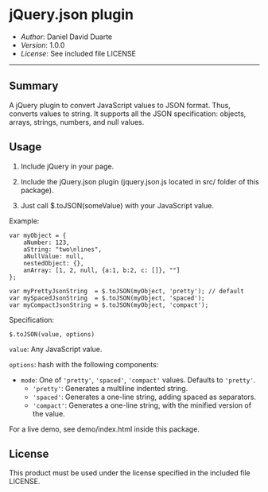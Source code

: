 jQuery.json plugin
==================

- *Author*: Daniel David Duarte
- *Version*: 1.0.0
- *License*: See included file LICENSE

---------------------------------------------


Summary
-------

A jQuery plugin to convert JavaScript values to JSON format. Thus, converts
values to string.
It supports all the JSON specification: objects, arrays, strings, numbers, and
null values.


Usage
-----

1) Include jQuery in your page.

2) Include the jQuery.json plugin (jquery.json.js located in src/ folder of this package).

3) Just call $.toJSON(someValue) with your JavaScript value.

Example:

    var myObject = {
        aNumber: 123,
        aString: "two\nlines",
        aNullValue: null,
        nestedObject: {},
        anArray: [1, 2, null, {a:1, b:2, c: []}, ""]
    };
    
    var myPrettyJsonString  = $.toJSON(myObject, 'pretty'); // default
    var mySpacedJsonString  = $.toJSON(myObject, 'spaced');
    var myCompactJsonString = $.toJSON(myObject, 'compact');

Specification:

`$.toJSON(value, options)`
    
`value`: Any JavaScript value.

`options`: hash with the following components:

- `mode`: One of `'pretty'`, `'spaced'`, `'compact'` values. Defaults to `'pretty'`.
  - `'pretty'`: Generates a multiline indented string.
  - `'spaced'`: Generates a one-line string, adding spaced as separators.
  - `'compact'`: Generates a one-line string, with the minified version of the value.

For a live demo, see demo/index.html inside this package.


License
-------

This product must be used under the license specified in the included file LICENSE.

